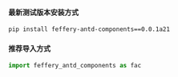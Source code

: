 #### 最新测试版本安装方式

```bash
pip install feffery-antd-components==0.0.1a21
```

#### 推荐导入方式

```Python
import feffery_antd_components as fac
```